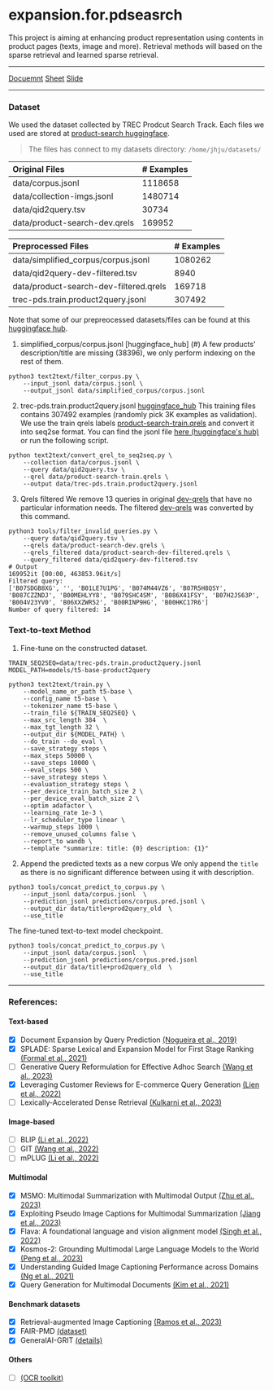 # expansion.for.pdseasrch

This project is aiming at enhancing product representation using contents in product pages (texts, image and more). 
Retrieval methods will based on the sparse retrieval and learned sparse retrieval.

---
[Docuemnt](https://docs.google.com/document/d/1KxX3rIW7nBVcREkZ5GRUDD2ECPeXSthNUQLnxbSi464/edit?usp=sharing)
[Sheet](https://docs.google.com/spreadsheets/d/1exPfLltGaaf-4Xf3cw4eEhlh8fmouJjoWg4aZWtZDME/edit?usp=sharing)
[Slide](https://docs.google.com/presentation/d/1INviUYGwyGmfDqzhgTnfemRisEd8CJQTWcpVL0pPFXA/edit?usp=sharing)

---
### Dataset
We used the dataset collected by TREC Prodcut Search Track. 
Each files we used are stored at [product-search huggingface](https://huggingface.co/trec-product-search). 
> The files has connect to my datasets directory: `/home/jhju/datasets/`

| Original Files                             | \# Examples |
|:-------------------------------------------|:------------|
| data/corpus.jsonl                          | 1118658     |
| data/collection-imgs.jsonl                 | 1480714     |
| data/qid2query.tsv                         | 30734       |
| data/product-search-dev.qrels              | 169952      |

| Preprocessed Files                         | \# Examples |
|:-------------------------------------------|:------------|
| data/simplified_corpus/corpus.jsonl        | 1080262     |
| data/qid2query-dev-filtered.tsv            | 8940        |
| data/product-search-dev-filtered.qrels     | 169718      |
| trec-pds.train.product2query.jsonl         | 307492      |
    

Note that some of our prepreocessed datasets/files can be found at this [huggingface hub](https://huggingface.co/datasets/DylanJHJ/pds2023/tree/main).

1. simplified_corpus/corpus.jsonl [huggingface_hub] (#) 
A few products' description/title are missing (38396), we only perform indexing on the rest of them.
```
python3 text2text/filter_corpus.py \
    --input_jsonl data/corpus.jsonl \
    --output_jsonl data/simplified_corpus/corpus.jsonl
```

2. trec-pds.train.product2query.jsonl [huggingface_hub](#)
This training files contains 307492 examples (randomly pick 3K examples as validation). We use the train qrels labels [product-search-train.qrels](#) and convert it into seq2se format. You can find the jsonl file [here (huggingface's hub)](#) or run the following script.
```
python text2text/convert_qrel_to_seq2seq.py \
    --collection data/corpus.jsonl \
    --query data/qid2query.tsv \
    --qrel data/product-search-train.qrels \
    --output data/trec-pds.train.product2query.jsonl
```

3. Qrels filtered
We remove 13 queries in original [dev-qrels](data/product-search-dev.qrels) that have no particular information needs. 
The filtered [dev-qrels](data/product-search-filtered-dev.qrels) was converted by this command.
```
python3 tools/filter_invalid_queries.py \
    --query data/qid2query.tsv \
    --qrels data/product-search-dev.qrels \
    --qrels_filtered data/product-search-dev-filtered.qrels \
    --query_filtered data/qid2query-dev-filtered.tsv
# Output
169952it [00:00, 463853.96it/s]
Filtered query:
['B07SDGB8XG', '', 'B01LE7U1PG', 'B074M44VZ6', 'B07R5H8QSY', 'B087CZZNDJ', 'B00MEHLYY8', 'B079SHC4SM', 'B086X41FSY', 'B07H2JS63P', 'B004V23YV0', 'B06XXZWR52', 'B00RINP9HG', 'B00HKC17R6']
Number of query filtered: 14
```

### Text-to-text Method

1. Fine-tune on the constructed dataset.
```
TRAIN_SEQ2SEQ=data/trec-pds.train.product2query.jsonl
MODEL_PATH=models/t5-base-product2query 

python3 text2text/train.py \
    --model_name_or_path t5-base \
    --config_name t5-base \
    --tokenizer_name t5-base \
    --train_file ${TRAIN_SEQ2SEQ} \
    --max_src_length 384  \
    --max_tgt_length 32 \
    --output_dir ${MODEL_PATH} \
    --do_train --do_eval \
    --save_strategy steps \
    --max_steps 50000 \
    --save_steps 10000 \
    --eval_steps 500 \
    --save_strategy steps \
    --evaluation_strategy steps \
    --per_device_train_batch_size 2 \
    --per_device_eval_batch_size 2 \
    --optim adafactor \
    --learning_rate 1e-3 \
    --lr_scheduler_type linear \
    --warmup_steps 1000 \
    --remove_unused_columns false \
    --report_to wandb \
    --template "summarize: title: {0} description: {1}"
```
2. Append the predicted texts as a new corpus
We only append the `title` as there is no significant difference between using it with description.
```
python3 tools/concat_predict_to_corpus.py \
    --input_jsonl data/corpus.jsonl  \
    --prediction_jsonl predictions/corpus.pred.jsonl \
    --output_dir data/title+prod2query_old  \ 
    --use_title 
```

The fine-tuned text-to-text model checkpoint.
```
python3 tools/concat_predict_to_corpus.py \
    --input_jsonl data/corpus.jsonl  \
    --prediction_jsonl predictions/corpus.pred.jsonl 
    --output_dir data/title+prod2query_old  \ 
    --use_title 
```
---
### References:

#### Text-based
- [x] Document Expansion by Query Prediction [(Nogueira et al., 2019)](https://arxiv.org/abs/1904.08375)
- [x] SPLADE: Sparse Lexical and Expansion Model for First Stage Ranking [(Formal et al., 2021)](https://arxiv.org/pdf/2308.00415.pdf)
- [ ] Generative Query Reformulation for Effective Adhoc Search [(Wang et al., 2023)](https://arxiv.org/pdf/2308.00415.pdf)
- [x] Leveraging Customer Reviews for E-commerce Query Generation [(Lien et al., 2022)](https://assets.amazon.science/34/e3/a29bde1d44ca9b4252c38a69459c/leveraging-customer-reviews-for-e-commerce-query-generation.pdf)
- [ ] Lexically-Accelerated Dense Retrieval [(Kulkarni et al., 2023)](https://dl.acm.org/doi/pdf/10.1145/3539618.3591715) 

#### Image-based 
- [ ] BLIP [(Li et al., 2022)](https://proceedings.mlr.press/v162/li22n/li22n.pdf) 
- [ ] GIT [(Wang et al., 2022)](https://arxiv.org/pdf/2205.14100.pdf) 
- [ ] mPLUG [(Li et al., 2022)](https://aclanthology.org/2022.emnlp-main.488.pdf)

#### Multimodal
- [x] MSMO: Multimodal Summarization with Multimodal Output [(Zhu et al., 2023)](https://aclanthology.org/D18-1448.pdf)
- [x] Exploiting Pseudo Image Captions for Multimodal Summarization [(Jiang et al., 2023)](https://arxiv.org/pdf/2305.05496.pdf)
- [x] Flava: A foundational language and vision alignment model [(Singh et al., 2022)](https://arxiv.org/abs/2112.04482)
- [x] Kosmos-2: Grounding Multimodal Large Language Models to the World [(Peng et al., 2023)](https://arxiv.org/abs/2306.14824)
- [x] Understanding Guided Image Captioning Performance across Domains [(Ng et al., 2021)](https://arxiv.org/abs/2012.02339)
- [x] Query Generation for Multimodal Documents [(Kim et al., 2021)](https://aclanthology.org/2021.eacl-main.54/)

#### Benchmark datasets
- [x] Retrieval-augmented Image Captioning [(Ramos et al., 2023)](https://arxiv.org/pdf/2302.08268.pdf)
- [x] FAIR-PMD [(dataset)](https://huggingface.co/datasets/facebook/pmd)
- [x] GeneralAI-GRIT [(details)](https://github.com/microsoft/unilm/tree/master/kosmos-2)

#### Others
- [ ] [(OCR toolkit)](https://github.com/PaddlePaddle/PaddleOCR?fbclid=IwAR0ZHQCfhph9HipDFDtaoozOhcNlrOOSQIExywJTsR9M8BTwbX4A3WPcuKY)
